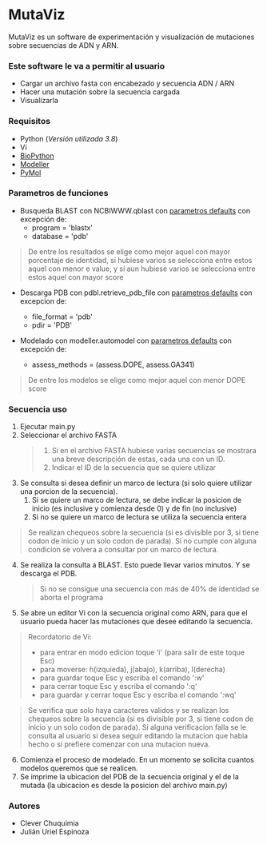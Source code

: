 # MutaViz

MutaViz es un software de experimentación y visualización de mutaciones sobre secuencias de ADN y ARN.

### Este software le va a permitir al usuario

- Cargar un archivo fasta con encabezado y secuencia ADN / ARN
- Hacer una mutación sobre la secuencia cargada
- Visualizarla

### Requisitos
- Python (_Versión utilizada 3.8_)
- Vi
- [BioPython](https://biopython.org/wiki/Download)
- [Modeller](https://salilab.org/modeller/download_installation.html)
- [PyMol](https://pymol.org/2/support.html?#installation)

### Parametros de funciones
- Busqueda BLAST con NCBIWWW.qblast con [parametros defaults](https://biopython.org/DIST/docs/api/Bio.Blast.NCBIWWW-module.html#qblast) con excepción de:
    - program = 'blastx'
    - database = 'pdb'

> De entre los resultados se elige como mejor aquel con mayor porcentaje de identidad, si hubiese varios se selecciona entre estos aquel con menor e value, y si aun hubiese varios se selecciona entre estos aquel con mayor score

- Descarga PDB con pdbl.retrieve_pdb_file con [parametros defaults](https://biopython.org/DIST/docs/api/Bio.PDB.PDBList%27.PDBList-class.html#retrieve_pdb_file) con excepcion de:
    - file_format = 'pdb'
    - pdir = 'PDB'

- Modelado con modeller.automodel con [parametros defaults](https://salilab.org/modeller/9v8/manual/node42.html) con excepción de:
    - assess_methods = (assess.DOPE, assess.GA341)
    
>De entre los modelos se elige como mejor aquel con menor DOPE score

### Secuencia uso
1. Ejecutar main.py
2. Seleccionar el archivo FASTA
    > 1. Si en el archivo FASTA hubiese varias secuencias se mostrara una breve descripción de estas, cada una con un ID.
    > 2. Indicar el ID de la secuencia que se quiere utilizar
3. Se consulta si desea definir un marco de lectura (si solo quiere utilizar una porcion de la secuencia).
    1. Si se quiere un marco de lectura, se debe indicar la posicion de inicio (es inclusive y comienza desde 0) y de fin (no inclusive)
    2. Si no se quiere un marco de lectura se utiliza la secuencia entera
> Se realizan chequeos sobre la secuencia (si es divisible por 3, si tiene codon de inicio y un solo codon de parada). Si no cumple con alguna condicion se volvera a consultar por un marco de lectura.
4. Se realiza la consulta a BLAST. Esto puede llevar varios minutos. Y se descarga el PDB.
   > Si no se consigue una secuencia con más de 40% de identidad se aborta el programa
5. Se abre un editor Vi con la secuencia original como ARN, para que el usuario pueda hacer las mutaciones que desee editando la secuencia.
> Recordatorio de Vi:
> - para entrar en modo edicion toque 'i' (para salir de este toque Esc)
> - para moverse: h(izquieda), j(abajo), k(arriba), l(derecha)
> - para guardar toque Esc y escriba el comando ':w'
> - para cerrar toque Esc y escriba el comando ':q'
> - para guardar y cerrar toque Esc y escriba el comando ':wq'

> Se verifica que solo haya caracteres validos y se realizan los chequeos sobre la secuencia (si es divisible por 3, si tiene codon de inicio y un solo codon de parada). Si alguna verificacion falla se le consulta al usuario si desea seguir editando la mutacion que habia hecho o si prefiere comenzar con una mutacion nueva.
6. Comienza el proceso de modelado. En un momento se solicita cuantos modelos queremos que se realicen.
7. Se imprime la ubicacion del PDB de la secuencia original y el de la mutada (la ubicacion es desde la posicion del archivo main.py)

### Autores
- Clever Chuquimia
- Julián Uriel Espinoza
